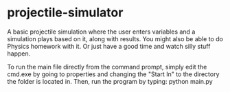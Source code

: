 # projectile-simulator
A basic projectile simulation where the user enters variables and a simulation plays based on it, along with results.
You might also be able to do Physics homework with it.
Or just have a good time and watch silly stuff happen.

To run the main file directly from the command prompt, simply edit the cmd.exe by going to properties and changing the "Start In" to the directory the folder is located in.  Then, run the program by typing: python main.py
